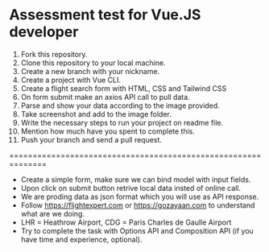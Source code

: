 # Assessment test for Vue.JS developer

1. Fork this repository.
2. Clone this repository to your local machine.
3. Create a new branch with your nickname.
4. Create a project with Vue CLI.
5. Create a flight search form with HTML, CSS and Tailwind CSS
6. On form submit make an axios API call to pull data.
7. Parse and show your data according to the image provided.
8. Take screenshot and add to the image folder.
9. Write the necessary steps to run your project on readme file.
10. Mention how much have you spent to complete this.
11. Push your branch and send a pull request.

==============================================================

-   Create a simple form, make sure we can bind model with input fields.
-   Upon click on submit button retrive local data insted of online call.
-   We are proding data as json format which you will use as API response.
-   Follow https://flightexpert.com or https://gozayaan.com to understand what are we doing.
-   LHR = Heathrow Airport, CDG = Paris Charles de Gaulle Airport
-   Try to complete the task with Options API and Composition API (if you have time and experience, optional).

